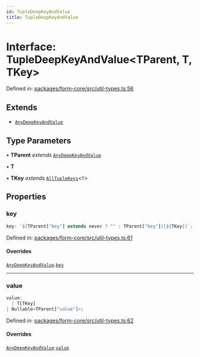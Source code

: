 ```yaml
---
id: TupleDeepKeyAndValue
title: TupleDeepKeyAndValue
---
```


<!-- DO NOT EDIT: this page is autogenerated from the type comments -->

# Interface: TupleDeepKeyAndValue\<TParent, T, TKey\>

Defined in: [packages/form-core/src/util-types.ts:56](https://github.com/ws-rush/form/blob/main/packages/form-core/src/util-types.ts#L56)

## Extends

- [`AnyDeepKeyAndValue`](../anydeepkeyandvalue.md)

## Type Parameters

• **TParent** *extends* [`AnyDeepKeyAndValue`](../anydeepkeyandvalue.md)

• **T**

• **TKey** *extends* [`AllTupleKeys`](../../type-aliases/alltuplekeys.md)\<`T`\>

## Properties

### key

```ts
key: `${TParent["key"] extends never ? "" : TParent["key"]}[${TKey}]`;
```

Defined in: [packages/form-core/src/util-types.ts:61](https://github.com/ws-rush/form/blob/main/packages/form-core/src/util-types.ts#L61)

#### Overrides

[`AnyDeepKeyAndValue`](../anydeepkeyandvalue.md).[`key`](../AnyDeepKeyAndValue.md#key)

***

### value

```ts
value: 
  | T[TKey]
| Nullable<TParent["value"]>;
```

Defined in: [packages/form-core/src/util-types.ts:62](https://github.com/ws-rush/form/blob/main/packages/form-core/src/util-types.ts#L62)

#### Overrides

[`AnyDeepKeyAndValue`](../anydeepkeyandvalue.md).[`value`](../AnyDeepKeyAndValue.md#value)
